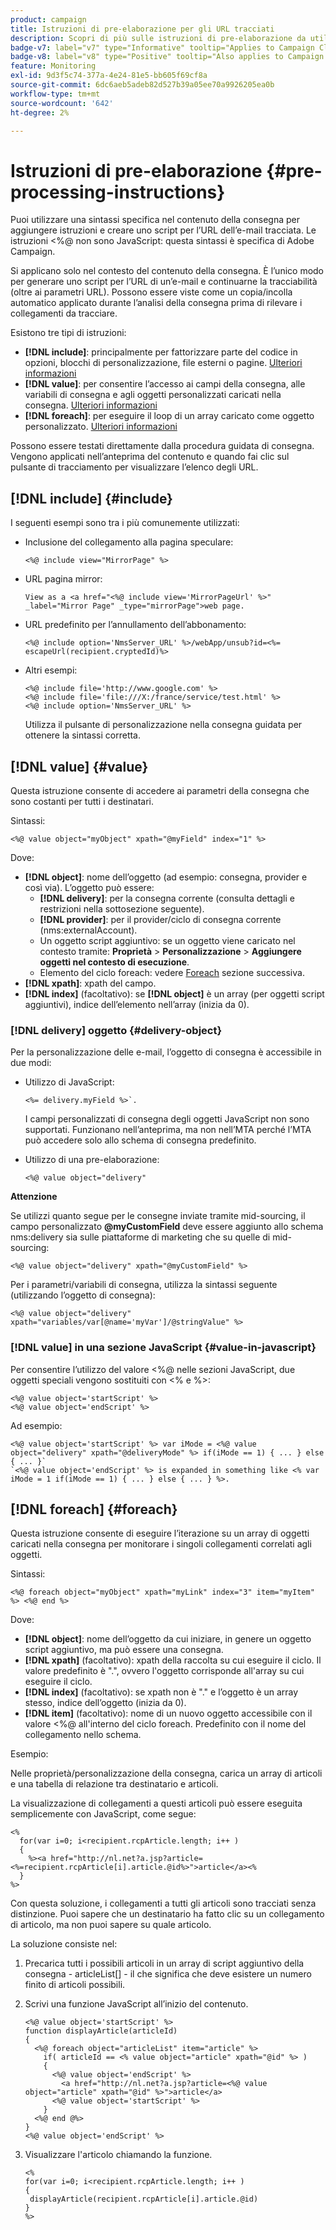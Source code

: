 ```yaml
---
product: campaign
title: Istruzioni di pre-elaborazione per gli URL tracciati
description: Scopri di più sulle istruzioni di pre-elaborazione da utilizzare per creare uno script per l’URL di un’e-mail e tenerne traccia
badge-v7: label="v7" type="Informative" tooltip="Applies to Campaign Classic v7"
badge-v8: label="v8" type="Positive" tooltip="Also applies to Campaign v8"
feature: Monitoring
exl-id: 9d3f5c74-377a-4e24-81e5-bb605f69cf8a
source-git-commit: 6dc6aeb5adeb82d527b39a05ee70a9926205ea0b
workflow-type: tm+mt
source-wordcount: '642'
ht-degree: 2%

---
```


# Istruzioni di pre-elaborazione {#pre-processing-instructions}



Puoi utilizzare una sintassi specifica nel contenuto della consegna per aggiungere istruzioni e creare uno script per l’URL dell’e-mail tracciata. Le istruzioni &lt;%@ non sono JavaScript: questa sintassi è specifica di Adobe Campaign.

Si applicano solo nel contesto del contenuto della consegna. È l’unico modo per generare uno script per l’URL di un’e-mail e continuarne la tracciabilità (oltre ai parametri URL). Possono essere viste come un copia/incolla automatico applicato durante l’analisi della consegna prima di rilevare i collegamenti da tracciare.

Esistono tre tipi di istruzioni:

* **[!DNL include]**: principalmente per fattorizzare parte del codice in opzioni, blocchi di personalizzazione, file esterni o pagine. [Ulteriori informazioni](#include)
* **[!DNL value]**: per consentire l’accesso ai campi della consegna, alle variabili di consegna e agli oggetti personalizzati caricati nella consegna. [Ulteriori informazioni](#value)
* **[!DNL foreach]**: per eseguire il loop di un array caricato come oggetto personalizzato. [Ulteriori informazioni](#foreach)

Possono essere testati direttamente dalla procedura guidata di consegna. Vengono applicati nell’anteprima del contenuto e quando fai clic sul pulsante di tracciamento per visualizzare l’elenco degli URL.

## [!DNL include] {#include}

I seguenti esempi sono tra i più comunemente utilizzati:

* Inclusione del collegamento alla pagina speculare:

   ```
   <%@ include view="MirrorPage" %>  
   ```

* URL pagina mirror:

   ```
   View as a <a href="<%@ include view='MirrorPageUrl' %>" _label="Mirror Page" _type="mirrorPage">web page.
   ```

* URL predefinito per l’annullamento dell’abbonamento:

   ```
   <%@ include option='NmsServer_URL' %>/webApp/unsub?id=<%= escapeUrl(recipient.cryptedId)%>
   ```

* Altri esempi:

   ```
   <%@ include file='http://www.google.com' %>
   <%@ include file='file:///X:/france/service/test.html' %>
   <%@ include option='NmsServer_URL' %>
   ```

   Utilizza il pulsante di personalizzazione nella consegna guidata per ottenere la sintassi corretta.

## [!DNL value] {#value}

Questa istruzione consente di accedere ai parametri della consegna che sono costanti per tutti i destinatari.

Sintassi:

```
<%@ value object="myObject" xpath="@myField" index="1" %>
```

Dove:

* **[!DNL object]**: nome dell’oggetto (ad esempio: consegna, provider e così via).
L’oggetto può essere:
   * **[!DNL delivery]**: per la consegna corrente (consulta dettagli e restrizioni nella sottosezione seguente).
   * **[!DNL provider]**: per il provider/ciclo di consegna corrente (nms:externalAccount).
   * Un oggetto script aggiuntivo: se un oggetto viene caricato nel contesto tramite: **Proprietà** > **Personalizzazione** > **Aggiungere oggetti nel contesto di esecuzione**.
   * Elemento del ciclo foreach: vedere [Foreach](#foreach) sezione successiva.
* **[!DNL xpath]**: xpath del campo.
* **[!DNL index]** (facoltativo): se **[!DNL object]** è un array (per oggetti script aggiuntivi), indice dell’elemento nell’array (inizia da 0).

### [!DNL delivery] oggetto {#delivery-object}

Per la personalizzazione delle e-mail, l’oggetto di consegna è accessibile in due modi:

* Utilizzo di JavaScript:

   ```
   <%= delivery.myField %>`.
   ```

   I campi personalizzati di consegna degli oggetti JavaScript non sono supportati. Funzionano nell’anteprima, ma non nell’MTA perché l’MTA può accedere solo allo schema di consegna predefinito.

* Utilizzo di una pre-elaborazione:

   ```
   <%@ value object="delivery"
   ```


**Attenzione**

Se utilizzi quanto segue per le consegne inviate tramite mid-sourcing, il campo personalizzato **@myCustomField** deve essere aggiunto allo schema nms:delivery sia sulle piattaforme di marketing che su quelle di mid-sourcing:

```
<%@ value object="delivery" xpath="@myCustomField" %>
```

Per i parametri/variabili di consegna, utilizza la sintassi seguente (utilizzando l’oggetto di consegna):

```
<%@ value object="delivery" xpath="variables/var[@name='myVar']/@stringValue" %>
```

### [!DNL value] in una sezione JavaScript {#value-in-javascript}

Per consentire l’utilizzo del valore &lt;%@ nelle sezioni JavaScript, due oggetti speciali vengono sostituiti con &lt;% e %>:

```
<%@ value object='startScript' %>
<%@ value object='endScript' %>
```

Ad esempio:

```
<%@ value object='startScript' %> var iMode = <%@ value object="delivery" xpath="@deliveryMode" %> if(iMode == 1) { ... } else { ... }`
`<%@ value object='endScript' %> is expanded in something like <% var iMode = 1 if(iMode == 1) { ... } else { ... } %>.
```

## [!DNL foreach] {#foreach}

Questa istruzione consente di eseguire l’iterazione su un array di oggetti caricati nella consegna per monitorare i singoli collegamenti correlati agli oggetti.

Sintassi:

```
<%@ foreach object="myObject" xpath="myLink" index="3" item="myItem" %> <%@ end %>
```

Dove:

* **[!DNL object]**: nome dell’oggetto da cui iniziare, in genere un oggetto script aggiuntivo, ma può essere una consegna.
* **[!DNL xpath]** (facoltativo): xpath della raccolta su cui eseguire il ciclo. Il valore predefinito è &quot;.&quot;, ovvero l&#39;oggetto corrisponde all&#39;array su cui eseguire il ciclo.
* **[!DNL index]** (facoltativo): se xpath non è &quot;.&quot; e l’oggetto è un array stesso, indice dell’oggetto (inizia da 0).
* **[!DNL item]** (facoltativo): nome di un nuovo oggetto accessibile con il valore &lt;%@ all&#39;interno del ciclo foreach. Predefinito con il nome del collegamento nello schema.

Esempio:

Nelle proprietà/personalizzazione della consegna, carica un array di articoli e una tabella di relazione tra destinatario e articoli.

La visualizzazione di collegamenti a questi articoli può essere eseguita semplicemente con JavaScript, come segue:

```
<%
  for(var i=0; i<recipient.rcpArticle.length; i++ )
  {
    %><a href="http://nl.net?a.jsp?article=<%=recipient.rcpArticle[i].article.@id%>">article</a><%
  }
%>
```

Con questa soluzione, i collegamenti a tutti gli articoli sono tracciati senza distinzione. Puoi sapere che un destinatario ha fatto clic su un collegamento di articolo, ma non puoi sapere su quale articolo.

La soluzione consiste nel:

1. Precarica tutti i possibili articoli in un array di script aggiuntivo della consegna - articleList[] - il che significa che deve esistere un numero finito di articoli possibili.
1. Scrivi una funzione JavaScript all’inizio del contenuto.

   ```
   <%@ value object='startScript' %>
   function displayArticle(articleId)
   {
     <%@ foreach object="articleList" item="article" %>
       if( articleId == <% value object="article" xpath="@id" %> ) 
       {
         <%@ value object='endScript' %>
           <a href="http://nl.net?a.jsp?article=<%@ value object="article" xpath="@id" %>">article</a>
         <%@ value object='startScript' %>
       } 
     <%@ end @%>
   }
   <%@ value object='endScript' %>
   ```

1. Visualizzare l&#39;articolo chiamando la funzione.

   ```
   <%
   for(var i=0; i<recipient.rcpArticle.length; i++ )
   {
    displayArticle(recipient.rcpArticle[i].article.@id)
   }
   %>
   ```
